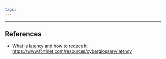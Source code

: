 ```yaml
---
tags:
---
```

---
## References
- What is latency and how to reduce it: https://www.fortinet.com/resources/cyberglossary/latency